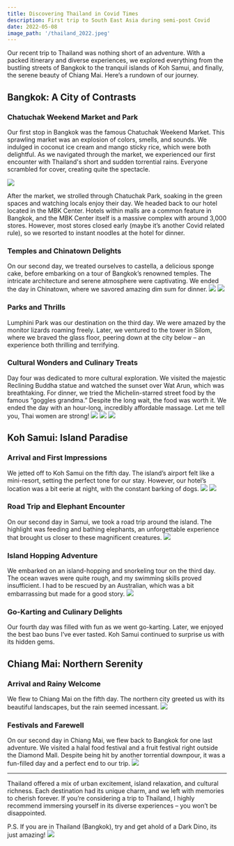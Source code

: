 ```yaml
---
title: Discovering Thailand in Covid Times
description: First trip to South East Asia during semi-post Covid
date: 2022-05-08
image_path: '/thailand_2022.jpeg'
---
```


Our recent trip to Thailand was nothing short of an adventure. With a packed itinerary and diverse experiences, we explored everything from the bustling streets of Bangkok to the tranquil islands of Koh Samui, and finally, the serene beauty of Chiang Mai. Here’s a rundown of our journey.

## Bangkok: A City of Contrasts

### Chatuchak Weekend Market and Park

Our first stop in Bangkok was the famous Chatuchak Weekend Market. This sprawling market was an explosion of colors, smells, and sounds. We indulged in coconut ice cream and mango sticky rice, which were both delightful. As we navigated through the market, we experienced our first encounter with Thailand's short and sudden torrential rains. Everyone scrambled for cover, creating quite the spectacle.

<img src="/bk_sticky_rice.jpeg" class="image fit">

After the market, we strolled through Chatuchak Park, soaking in the green spaces and watching locals enjoy their day. We headed back to our hotel located in the MBK Center. Hotels within malls are a common feature in Bangkok, and the MBK Center itself is a massive complex with around 3,000 stores. However, most stores closed early (maybe it’s another Covid related rule), so we resorted to instant noodles at the hotel for dinner.

### Temples and Chinatown Delights

On our second day, we treated ourselves to castella, a delicious sponge cake, before embarking on a tour of Bangkok’s renowned temples. The intricate architecture and serene atmosphere were captivating. We ended the day in Chinatown, where we savored amazing dim sum for dinner.
<img src="/castella.jpeg" class="image fit">
<img src="/bk_temple.jpeg" class="image fit">
### Parks and Thrills

Lumphini Park was our destination on the third day. We were amazed by the monitor lizards roaming freely. Later, we ventured to the tower in Silom, where we braved the glass floor, peering down at the city below – an experience both thrilling and terrifying.

### Cultural Wonders and Culinary Treats

Day four was dedicated to more cultural exploration. We visited the majestic Reclining Buddha statue and watched the sunset over Wat Arun, which was breathtaking. For dinner, we tried the Michelin-starred street food by the famous “goggles grandma.” Despite the long wait, the food was worth it. We ended the day with an hour-long, incredibly affordable massage. Let me tell you, Thai women are strong!
<img src="/bk_rec_buddah.jpeg" class="image fit">
<img src="/bk_temple_sunset.jpeg" class="image fit">
<img src="/bk_michellin_food.jpeg" class="image fit">
## Koh Samui: Island Paradise

### Arrival and First Impressions

We jetted off to Koh Samui on the fifth day. The island’s airport felt like a mini-resort, setting the perfect tone for our stay. However, our hotel’s location was a bit eerie at night, with the constant barking of dogs.
<img src="/samui_airport.jpeg" class="image fit">
<img src="/samui.jpeg" class="image fit">

### Road Trip and Elephant Encounter

On our second day in Samui, we took a road trip around the island. The highlight was feeding and bathing elephants, an unforgettable experience that brought us closer to these magnificent creatures.
<img src="/elepha_samui.jpeg" class="image fit">

### Island Hopping Adventure

We embarked on an island-hopping and snorkeling tour on the third day. The ocean waves were quite rough, and my swimming skills proved insufficient. I had to be rescued by an Australian, which was a bit embarrassing but made for a good story.
<img src="/island_hopping_samui.jpeg" class="image fit">

### Go-Karting and Culinary Delights

Our fourth day was filled with fun as we went go-karting. Later, we enjoyed the best bao buns I’ve ever tasted. Koh Samui continued to surprise us with its hidden gems.

## Chiang Mai: Northern Serenity

### Arrival and Rainy Welcome

We flew to Chiang Mai on the fifth day. The northern city greeted us with its beautiful landscapes, but the rain seemed incessant.
<img src="/chiang_mai.jpeg" class="image fit">

### Festivals and Farewell

On our second day in Chiang Mai, we flew back to Bangkok for one last adventure. We visited a halal food festival and a fruit festival right outside the Diamond Mall. Despite being hit by another torrential downpour, it was a fun-filled day and a perfect end to our trip.
<img src="/bk_food_festival.jpeg" class="image fit">

---

Thailand offered a mix of urban excitement, island relaxation, and cultural richness. Each destination had its unique charm, and we left with memories to cherish forever. If you’re considering a trip to Thailand, I highly recommend immersing yourself in its diverse experiences – you won’t be disappointed.  

P.S. If you are in Thailand (Bangkok), try and get ahold of a Dark Dino, its just amazing!
<img src="/bk_dark_dino.jpeg" class="image fit">

